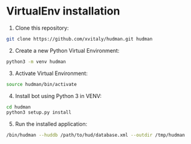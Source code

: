 # VirtualEnv installation

  1. Clone this repository:
  ```bash
  git clone https://github.com/xvitaly/hudman.git hudman
  ```
  2. Create a new Python Virtual Environment:
  ```bash
  python3 -m venv hudman
  ```
  3. Activate Virtual Environment:
  ```bash
  source hudman/bin/activate
  ```
  4. Install bot using Python 3 in VENV:
  ```bash
  cd hudman
  python3 setup.py install
  ```
  5. Run the installed application:
  ```bash
  /bin/hudman --huddb /path/to/hud/database.xml --outdir /tmp/hudman
  ```
